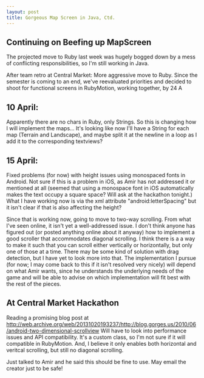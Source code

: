 ```yaml
---
layout: post
title: Gorgeous Map Screen in Java, Ctd.
---
```


Continuing on Beefing up MapScreen
--------
The projected move to Ruby last week was hugely bogged down by a mess of conflicting responsibilities, so I'm still working in Java.

After team retro at Central Market:
More aggressive move to Ruby. Since the semester is coming to an end, we've reevaluated priorities and decided to shoot for functional screens in RubyMotion, working together, by 24 A


10 April:
--------
Apparently there are no chars in Ruby, only Strings. So this is changing how I will implement the maps... It's looking like now I'll have a String for each map (Terrain and Landscape), and maybe split it at the newline in a loop as I add it to the corresponding textviews?

15 April:
--------
Fixed problems (for now) with height issues using monospaced fonts in Android. Not sure if this is a problem in iOS, as Amir has not addressed it or mentioned at all (seemed that using a monospace font in iOS automatically makes the text occupy a square space? Will ask at the hackathon tonight.) What I have working now is via the xml attribute "android:letterSpacing" but it isn't clear if that is also affecting the height?

Since that is working now, going to move to two-way scrolling. From what I've seen online, it isn't yet a well-addressed issue. I don't think anyone has figured out (or posted anything online about it anyway) how to implement a good scroller that accommodates diagonal scrolling. I think there is a a way to make it such that you can scroll either vertically or horizontally, but only one of those at a time. There may be some kind of solution with drag detection, but I have yet to look more into that. The implementation I pursue (for now; I may come back to this if it isn't resolved very nicely) will depend on what Amir wants, since he understands the underlying needs of the game and will be able to advise on which implementation will fit best with the rest of the pieces.

At Central Market Hackathon
--------
Reading a promising blog post at <http://web.archive.org/web/20131020193237/http://blog.gorges.us/2010/06/android-two-dimensional-scrollview>
Will have to look into performance issues and API compatibility.
It's a custom class, so I'm not sure if it will compatible in RubyMotion. And, I believe it only enables both horizontal and veritcal scrolling, but still no diagonal scrolling.

Just talked to Amir and he said this should be fine to use. May email the creator just to be safe!

